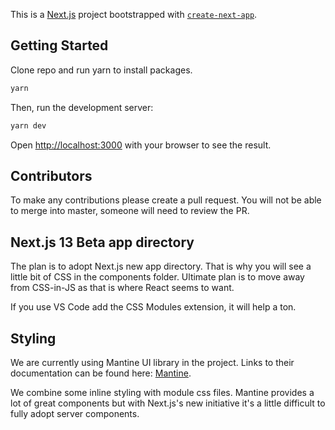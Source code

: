 This is a [Next.js](https://nextjs.org/) project bootstrapped with [`create-next-app`](https://github.com/vercel/next.js/tree/canary/packages/create-next-app).

## Getting Started

Clone repo and run yarn to install packages.

```bash
yarn
```

Then, run the development server:

```bash
yarn dev
```

Open [http://localhost:3000](http://localhost:3000) with your browser to see the result.

## Contributors

To make any contributions please create a pull request. You will not be able to merge into master, someone will need to review the PR.

## Next.js 13 Beta app directory

The plan is to adopt Next.js new app directory. That is why you will see a little bit of CSS in the components folder. Ultimate plan is to move away from CSS-in-JS as that is where React seems to want.

If you use VS Code add the CSS Modules extension, it will help a ton.

## Styling

We are currently using Mantine UI library in the project. Links to their documentation can be found here: [Mantine](https://mantine.dev/pages/getting-started/).

We combine some inline styling with module css files. Mantine provides a lot of great components but with Next.js's new initiative it's a little difficult to fully adopt server components.
